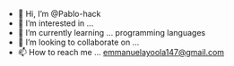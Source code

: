 - 👋 Hi, I’m @Pablo-hack
- 👀 I’m interested in ... 
- 🌱 I’m currently learning ... programming languages 
- 💞️ I’m looking to collaborate on ...
- 📫 How to reach me ... emmanuelayoola147@gmail.com 

<!---
Pablo-hack/Pablo-hack is a ✨ special ✨ repository because its `README.md` (this file) appears on your GitHub profile.
You can click the Preview link to take a look at your changes.
--->
